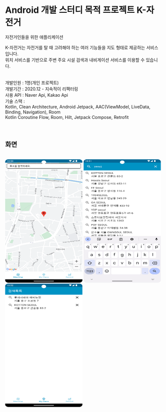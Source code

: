 # Android 개발 스터디 목적 프로젝트 K-자전거

자전거인들을 위한 애플리케이션 <br>

K-자전거는 자전거를 탈 때 고려해야 하는 여러 기능들을 지도 형태로 제공하는 서비스입니다. <br>
위치 서비스를 기반으로 주변 주요 시설 검색과 내비게이션 서비스를 이용할 수 있습니다. <r><br>
<br><br>
개발인원 : 1명(개인 프로젝트) <br>
개발기간 : 2020.12 - 지속적이 리팩터링 <br>
사용 API : Naver Api, Kakao Api <br>
기술 스택 : <br>
Kotlin, Clean Architecture, Android Jetpack, AAC(ViewModel, LiveData, Binding, Navigation), Room<br>
Kotlin Coroutine Flow, Room, Hilt, Jetpack Compose, Retrofit <br>
<br><br>

## 화면

<br>
<img src="./images/main.png" height="400" width="250">
<img src="./images/search_address.png" height="400" width="250">
<img src="./images/history.png" height="400" width="250">






